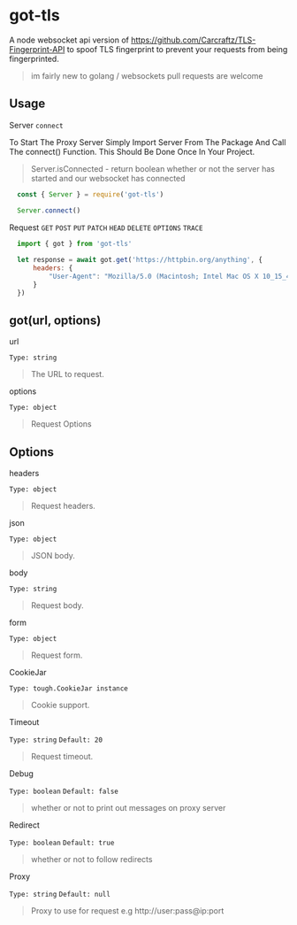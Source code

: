 # got-tls

A node websocket api version of https://github.com/Carcraftz/TLS-Fingerprint-API to spoof TLS fingerprint to prevent your requests from being fingerprinted. 
> im fairly new to golang / websockets pull requests are welcome 

## Usage

Server
``connect``

To Start The Proxy Server Simply Import Server From The Package And Call The connect() Function. This Should Be Done Once In Your Project.

> Server.isConnected - return boolean whether or not the server has started and our websocket has connected

```js
  const { Server } = require('got-tls')

  Server.connect()
```

Request
``GET`` ``POST`` ``PUT`` ``PATCH`` ``HEAD`` ``DELETE`` ``OPTIONS`` ``TRACE``

```js
  import { got } from 'got-tls'
  
  let response = await got.get('https://httpbin.org/anything', {
      headers: {
          "User-Agent": "Mozilla/5.0 (Macintosh; Intel Mac OS X 10_15_4) AppleWebKit/537.36 (KHTML, like Gecko) Chrome/94.0.4606.61 Safari/537.36"
      }
  })
```

## got(url, options)

url

``Type: string``

> The URL to request.

options

``Type: object``

> Request Options

## Options

headers

``Type: object``

> Request headers.

json

``Type: object``

> JSON body.

body

``Type: string``

> Request body.

form

``Type: object``

> Request form.

CookieJar

``Type: tough.CookieJar instance``

> Cookie support.

Timeout

``Type: string``
``Default: 20``

> Request timeout.

Debug

``Type: boolean``
``Default: false``

> whether or not to print out messages on proxy server

Redirect

``Type: boolean``
``Default: true``

> whether or not to follow redirects

Proxy

``Type: string``
``Default: null``

> Proxy to use for request e.g http://user:pass@ip:port

